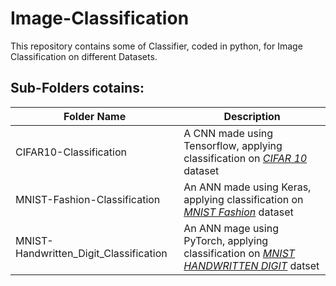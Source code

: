 # __Image-Classification__

This repository contains some of Classifier,  coded in python, for Image Classification on different Datasets.

## __Sub-Folders cotains__:

Folder Name  | Description
------------ | -------------
CIFAR10-Classification | A CNN made using Tensorflow, applying classification on *[CIFAR 10](https://www.cs.toronto.edu/~kriz/cifar.html)* dataset
MNIST-Fashion-Classification | An ANN made using Keras, applying classification on *[MNIST Fashion](https://www.tensorflow.org/datasets/catalog/fashion_mnist)* dataset
MNIST-Handwritten_Digit_Classification | An ANN mage using PyTorch, applying classification on *[MNIST HANDWRITTEN DIGIT](https://www.kaggle.com/c/digit-recognizer/data)* datset
